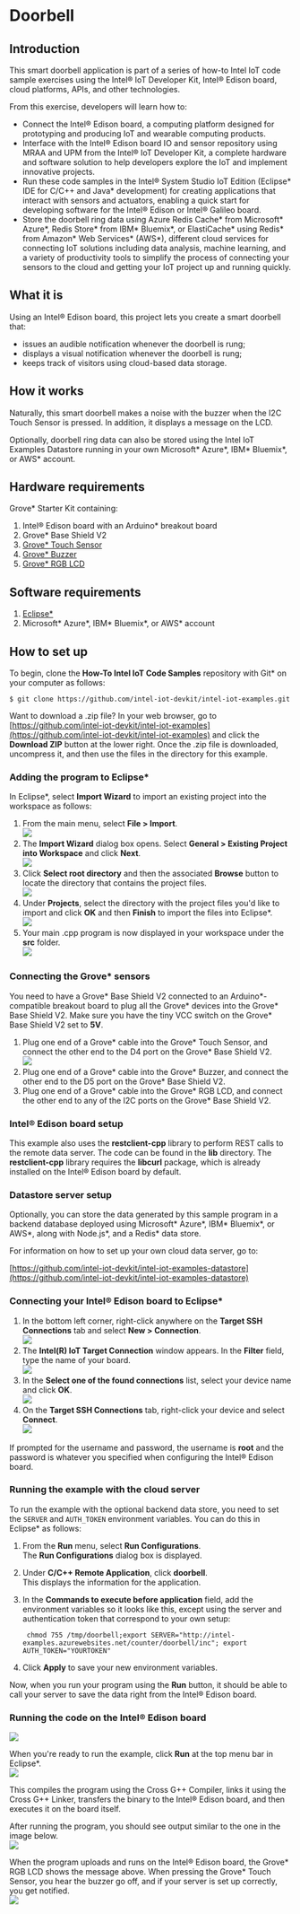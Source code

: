 ﻿# Doorbell

## Introduction

This smart doorbell application is part of a series of how-to Intel IoT code sample exercises using the Intel® IoT Developer Kit, Intel® Edison board, cloud platforms, APIs, and other technologies.

From this exercise, developers will learn how to:

- Connect the Intel® Edison board, a computing platform designed for prototyping and producing IoT and wearable computing products.
- Interface with the Intel® Edison board IO and sensor repository using MRAA and UPM from the Intel® IoT Developer Kit, a complete hardware and software solution to help developers explore the IoT and implement innovative projects.
- Run these code samples in the Intel® System Studio IoT Edition (Eclipse\* IDE for C/C++ and Java\* development) for creating applications that interact with sensors and actuators, enabling a quick start for developing software for the Intel® Edison or Intel® Galileo board.
- Store the doorbell ring data using Azure Redis Cache\* from Microsoft\* Azure\*, Redis Store\* from IBM\* Bluemix\*, or ElastiCache\* using Redis\* from Amazon\* Web Services\* (AWS\*), different cloud services for connecting IoT solutions including data analysis, machine learning, and a variety of productivity tools to simplify the process of connecting your sensors to the cloud and getting your IoT project up and running quickly.

## What it is

Using an Intel® Edison board, this project lets you create a smart doorbell that:

- issues an audible notification whenever the doorbell is rung;
- displays a visual notification whenever the doorbell is rung;
- keeps track of visitors using cloud-based data storage.

## How it works

Naturally, this smart doorbell makes a noise with the buzzer when the I2C Touch Sensor is pressed. In addition, it displays a message on the LCD.

Optionally, doorbell ring data can also be stored using the Intel IoT Examples Datastore running in your own Microsoft\* Azure\*, IBM\* Bluemix\*, or AWS\* account.

## Hardware requirements

Grove* Starter Kit containing:

1. Intel® Edison board with an Arduino* breakout board
2. Grove* Base Shield V2
3. [Grove* Touch Sensor](http://iotdk.intel.com/docs/master/upm/node/classes/ttp223.html)
4. [Grove* Buzzer](http://iotdk.intel.com/docs/master/upm/node/classes/buzzer.html)
5. [Grove* RGB LCD](http://iotdk.intel.com/docs/master/upm/node/classes/jhd1313m1.html)

## Software requirements

1. [Eclipse*](https://software.intel.com/en-us/eclipse-getting-started-guide)
2. Microsoft\* Azure\*, IBM\* Bluemix\*, or AWS\* account

## How to set up

To begin, clone the **How-To Intel IoT Code Samples** repository with Git* on your computer as follows:

    $ git clone https://github.com/intel-iot-devkit/intel-iot-examples.git

Want to download a .zip file? In your web browser, go to [https://github.com/intel-iot-devkit/intel-iot-examples](https://github.com/intel-iot-devkit/intel-iot-examples) and click the **Download ZIP** button at the lower right. Once the .zip file is downloaded, uncompress it, and then use the files in the directory for this example.

### Adding the program to Eclipse*

In Eclipse*, select **Import Wizard** to import an existing project into the workspace as follows:

1. From the main menu, select **File > Import**.<br>
![](./../../images/cpp/cpp-eclipse-menu.png)
2. The **Import Wizard** dialog box opens. Select **General > Existing Project into Workspace** and click **Next**.<br>
![](./../../images/cpp/cpp-eclipse-menu-select-epiw.png)
3. Click **Select root directory** and then the associated **Browse** button to locate the directory that contains the project files.<br>
![](./../../images/cpp/cpp-eclipse-menu-select-rootdir.png)
4. Under **Projects**, select the directory with the project files you'd like to import and click **OK** and then **Finish** to import the files into Eclipse*.<br>
![](./../../images/cpp/cpp-eclipse-menue-epiw-rootdir.png)
5. Your main .cpp program is now displayed in your workspace under the **src** folder.<br>
![](./../../images/cpp/cpp-eclipse-menu-src-loc.png)

### Connecting the Grove* sensors

You need to have a Grove* Base Shield V2 connected to an Arduino\*-compatible breakout board to plug all the Grove* devices into the Grove* Base Shield V2. Make sure you have the tiny VCC switch on the Grove* Base Shield V2 set to **5V**.

1. Plug one end of a Grove* cable into the Grove* Touch Sensor, and connect the other end to the D4 port on the Grove* Base Shield V2.<br>
![](./../../images/js/doorbell.jpg)
2. Plug one end of a Grove* cable into the Grove* Buzzer, and connect the other end to the D5 port on the Grove* Base Shield V2.
3. Plug one end of a Grove* cable into the Grove* RGB LCD, and connect the other end to any of the I2C ports on the Grove* Base Shield V2.

### Intel® Edison board setup

This example also uses the **restclient-cpp** library to perform REST calls to the remote data server. The code can be found in the **lib** directory. The **restclient-cpp** library requires the **libcurl** package, which is already installed on the Intel® Edison board by default.

### Datastore server setup

Optionally, you can store the data generated by this sample program in a backend database deployed using Microsoft\* Azure\*, IBM\* Bluemix\*, or AWS\*, along with Node.js\*, and a Redis\* data store.

For information on how to set up your own cloud data server, go to:

[https://github.com/intel-iot-devkit/intel-iot-examples-datastore](https://github.com/intel-iot-devkit/intel-iot-examples-datastore)

### Connecting your Intel® Edison board to Eclipse*

1. In the bottom left corner, right-click anywhere on the **Target SSH Connections** tab and select **New > Connection**.<br>
![](./../../images/cpp/cpp-connection-eclipse-ide-win.png)
2. The **Intel(R) IoT Target Connection** window appears. In the **Filter** field, type the name of your board.<br>
![](./../../images/cpp/cpp-connection-eclipse-ide-win2.png)
3. In the **Select one of the found connections** list, select your device name and click **OK**.<br>
![](./../../images/cpp/cpp-connection-eclipse-ide-win3.png)
4. On the **Target SSH Connections** tab, right-click your device and select **Connect**.<br>
![](./../../images/cpp/cpp-connection-eclipse-ide-win4.png)

If prompted for the username and password, the username is **root** and the password is whatever you specified when configuring the Intel® Edison board.

### Running the example with the cloud server

To run the example with the optional backend data store, you need to set the `SERVER` and `AUTH_TOKEN` environment variables. You can do this in Eclipse* as follows:

1. From the **Run** menu, select **Run Configurations**.<br> The **Run Configurations** dialog box is displayed.
2. Under **C/C++ Remote Application**, click **doorbell**.<br> This displays the information for the application.
3. In the **Commands to execute before application** field, add the environment variables so it looks like this, except using the server and authentication token that correspond to your own setup:<br>

        chmod 755 /tmp/doorbell;export SERVER="http://intel-examples.azurewebsites.net/counter/doorbell/inc"; export AUTH_TOKEN="YOURTOKEN"

4. Click **Apply** to save your new environment variables.

Now, when you run your program using the **Run** button, it should be able to call your server to save the data right from the Intel® Edison board.

### Running the code on the Intel® Edison board

![](./../../images/cpp/cpp-run-eclipse.png)

When you're ready to run the example, click **Run** at the top menu bar in Eclipse*.<br>
![](./../../images/cpp/cpp-run-eclipse.png)

This compiles the program using the Cross G++ Compiler, links it using the Cross G++ Linker, transfers the binary to the Intel® Edison board, and then executes it on the board itself.

After running the program, you should see output similar to the one in the image below.<br>
![](./../../images/cpp/cpp-run-eclipse-successful-build.png)

When the program uploads and runs on the Intel® Edison board, the Grove* RGB LCD shows the message above. When pressing the Grove* Touch Sensor, you hear the buzzer go off, and if your server is set up correctly, you get notified.<br>
![](./../../images/cpp/doorbell-lcd.jpg)
